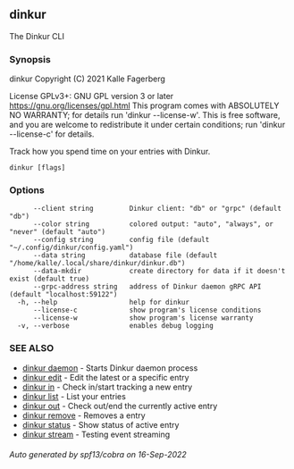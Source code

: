 ## dinkur

The Dinkur CLI

### Synopsis

dinkur Copyright (C) 2021 Kalle Fagerberg

  License GPLv3+: GNU GPL version 3 or later <https://gnu.org/licenses/gpl.html>
  This program comes with ABSOLUTELY NO WARRANTY; for details run 'dinkur --license-w'.
  This is free software, and you are welcome to redistribute it
  under certain conditions; run 'dinkur --license-c' for details.

Track how you spend time on your entries with Dinkur.


```
dinkur [flags]
```

### Options

```
      --client string         Dinkur client: "db" or "grpc" (default "db")
      --color string          colored output: "auto", "always", or "never" (default "auto")
      --config string         config file (default "~/.config/dinkur/config.yaml")
      --data string           database file (default "/home/kalle/.local/share/dinkur/dinkur.db")
      --data-mkdir            create directory for data if it doesn't exist (default true)
      --grpc-address string   address of Dinkur daemon gRPC API (default "localhost:59122")
  -h, --help                  help for dinkur
      --license-c             show program's license conditions
      --license-w             show program's license warranty
  -v, --verbose               enables debug logging
```

### SEE ALSO

* [dinkur daemon](dinkur_daemon.md)	 - Starts Dinkur daemon process
* [dinkur edit](dinkur_edit.md)	 - Edit the latest or a specific entry
* [dinkur in](dinkur_in.md)	 - Check in/start tracking a new entry
* [dinkur list](dinkur_list.md)	 - List your entries
* [dinkur out](dinkur_out.md)	 - Check out/end the currently active entry
* [dinkur remove](dinkur_remove.md)	 - Removes a entry
* [dinkur status](dinkur_status.md)	 - Show status of active entry
* [dinkur stream](dinkur_stream.md)	 - Testing event streaming

###### Auto generated by spf13/cobra on 16-Sep-2022
